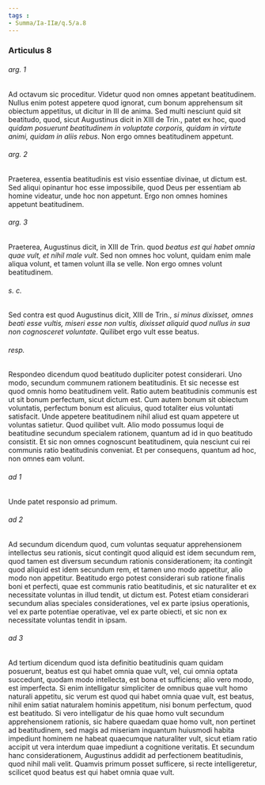 ```yaml
---
tags : 
- Summa/Ia-IIæ/q.5/a.8
---
```


### Articulus 8

###### arg. 1
Ad octavum sic proceditur. Videtur quod non omnes appetant beatitudinem. Nullus enim potest appetere quod ignorat, cum bonum apprehensum sit obiectum appetitus, ut dicitur in III de anima. Sed multi nesciunt quid sit beatitudo, quod, sicut Augustinus dicit in XIII de Trin., patet ex hoc, quod *quidam posuerunt beatitudinem in voluptate corporis, quidam in virtute animi, quidam in aliis rebus*. Non ergo omnes beatitudinem appetunt.

###### arg. 2
Praeterea, essentia beatitudinis est visio essentiae divinae, ut dictum est. Sed aliqui opinantur hoc esse impossibile, quod Deus per essentiam ab homine videatur, unde hoc non appetunt. Ergo non omnes homines appetunt beatitudinem.

###### arg. 3
Praeterea, Augustinus dicit, in XIII de Trin. quod *beatus est qui habet omnia quae vult, et nihil male vult*. Sed non omnes hoc volunt, quidam enim male aliqua volunt, et tamen volunt illa se velle. Non ergo omnes volunt beatitudinem.

###### s. c.
Sed contra est quod Augustinus dicit, XIII de Trin., *si minus dixisset, omnes beati esse vultis, miseri esse non vultis, dixisset aliquid quod nullus in sua non cognosceret voluntate*. Quilibet ergo vult esse beatus.

###### resp.
Respondeo dicendum quod beatitudo dupliciter potest considerari. Uno modo, secundum communem rationem beatitudinis. Et sic necesse est quod omnis homo beatitudinem velit. Ratio autem beatitudinis communis est ut sit bonum perfectum, sicut dictum est. Cum autem bonum sit obiectum voluntatis, perfectum bonum est alicuius, quod totaliter eius voluntati satisfacit. Unde appetere beatitudinem nihil aliud est quam appetere ut voluntas satietur. Quod quilibet vult. Alio modo possumus loqui de beatitudine secundum specialem rationem, quantum ad id in quo beatitudo consistit. Et sic non omnes cognoscunt beatitudinem, quia nesciunt cui rei communis ratio beatitudinis conveniat. Et per consequens, quantum ad hoc, non omnes eam volunt.

###### ad 1
Unde patet responsio ad primum.

###### ad 2
Ad secundum dicendum quod, cum voluntas sequatur apprehensionem intellectus seu rationis, sicut contingit quod aliquid est idem secundum rem, quod tamen est diversum secundum rationis considerationem; ita contingit quod aliquid est idem secundum rem, et tamen uno modo appetitur, alio modo non appetitur. Beatitudo ergo potest considerari sub ratione finalis boni et perfecti, quae est communis ratio beatitudinis, et sic naturaliter et ex necessitate voluntas in illud tendit, ut dictum est. Potest etiam considerari secundum alias speciales considerationes, vel ex parte ipsius operationis, vel ex parte potentiae operativae, vel ex parte obiecti, et sic non ex necessitate voluntas tendit in ipsam.

###### ad 3
Ad tertium dicendum quod ista definitio beatitudinis quam quidam posuerunt, beatus est qui habet omnia quae vult, vel, cui omnia optata succedunt, quodam modo intellecta, est bona et sufficiens; alio vero modo, est imperfecta. Si enim intelligatur simpliciter de omnibus quae vult homo naturali appetitu, sic verum est quod qui habet omnia quae vult, est beatus, nihil enim satiat naturalem hominis appetitum, nisi bonum perfectum, quod est beatitudo. Si vero intelligatur de his quae homo vult secundum apprehensionem rationis, sic habere quaedam quae homo vult, non pertinet ad beatitudinem, sed magis ad miseriam inquantum huiusmodi habita impediunt hominem ne habeat quaecumque naturaliter vult, sicut etiam ratio accipit ut vera interdum quae impediunt a cognitione veritatis. Et secundum hanc considerationem, Augustinus addidit ad perfectionem beatitudinis, quod nihil mali velit. Quamvis primum posset sufficere, si recte intelligeretur, scilicet quod beatus est qui habet omnia quae vult.

